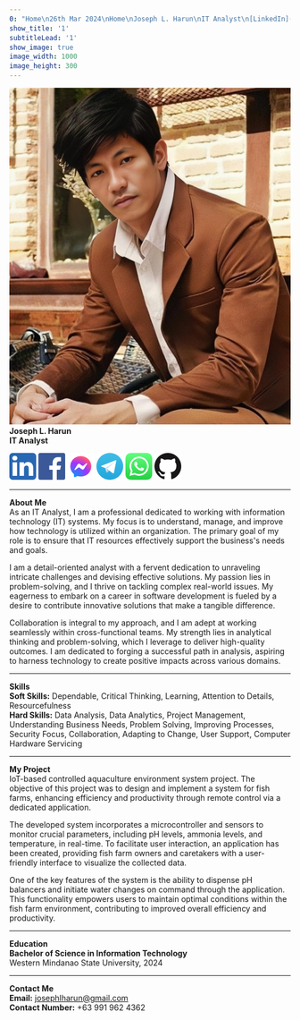```yaml
---
0: "Home\n26th Mar 2024\nHome\nJoseph L. Harun\nIT Analyst\n[LinkedIn](https://www.linkedin.com/in/josephlharun/) [Facebook](https://www.facebook.com/joseph.harun) [Messenger](https://m.me/joseph.harun) [Telegram](https://telegram.me/JhungCock) [WhatsApp](https://wa.me/+639700221103) [GitHub](https://github.com/ShitNoJutsu)\n---\nAbout Me\nAs an IT Analyst, I am a professional dedicated to working with information technology (IT) systems. My focus is to understand, manage, and improve how technology is utilized within an organization. The primary goal of my role is to ensure that IT resources effectively support the business's needs and goals.\nI am a detail-oriented analyst with a fervent dedication to unraveling intricate challenges and devising effective solutions. My passion lies in problem-solving, and I thrive on tackling complex real-world issues. My eagerness to embark on a career in software development is fueled by a desire to contribute innovative solutions that make a tangible difference.\nCollaboration is integral to my approach, and I am adept at working seamlessly within cross-functional teams. My strength lies in analytical thinking and problem-solving, which I leverage to deliver high-quality outcomes. I am dedicated to forging a successful path in analysis, aspiring to harness technology to create positive impacts across various domains.\n---\nSkills\nSoft Skills: Dependable, Critical Thinking, Learning, Attention to Details, Resourcefulness\nHard Skills: Data Analysis, Data Analytics, Project Management, Understanding Business Needs, Problem Solving, Improving Processes, Security Focus, Collaboration, Adapting to Change, User Support, Computer Hardware Servicing\n---\nMy Project\nIoT-based controlled aquaculture environment system project. The objective of this project was to design and implement a system for fish farms, enhancing efficiency and productivity through remote control via a dedicated application.\nThe developed system incorporates a microcontroller and sensors to monitor crucial parameters, including pH levels, ammonia levels, and temperature, in real-time. To facilitate user interaction, an application has been created, providing fish farm owners and caretakers with a user-friendly interface to visualize the collected data.\nOne of the key features of the system is the ability to dispense pH balancers and initiate water changes on command through the application. This functionality empowers users to maintain optimal conditions within the fish farm environment, contributing to improved overall efficiency and productivity.\n---\nEducation\nBachelor of Science in Information Technology Western Mindanao State University, 2024\n---\nContact Me\nEmail: josephlharun@gmail.com\nContact Number: +63 991 962 4362\n---\n© 2024 Joseph L. Harun. All rights reserved. ™"
show_title: '1'
subtitleLead: '1'
show_image: true
image_width: 1000
image_height: 300
---
```


[![JunJutsu](/user/assets/JunJutsu.png)](https://www.linkedin.com/in/josephlharun/) 
**Joseph L. Harun**  
**IT Analyst**

[![LinkedIn](/user/assets/linkedin-icon.png)](https://www.linkedin.com/in/josephlharun/) 
[![Facebook](/user/assets/facebook-icon.png)](https://www.facebook.com/joseph.harun) 
[![Messenger](/user/assets/messenger-icon.png)](https://m.me/joseph.harun) 
[![Telegram](/user/assets/telegram-icon.png)](https://telegram.me/JhungCock) 
[![WhatsApp](/user/assets/whatsapp-icon.png)](https://wa.me/+639700221103) 
[![GitHub](/user/assets/github-icon.png)](https://github.com/JunJutsu)

---

**About Me**  
As an IT Analyst, I am a professional dedicated to working with information technology (IT) systems. My focus is to understand, manage, and improve how technology is utilized within an organization. The primary goal of my role is to ensure that IT resources effectively support the business's needs and goals.  

I am a detail-oriented analyst with a fervent dedication to unraveling intricate challenges and devising effective solutions. My passion lies in problem-solving, and I thrive on tackling complex real-world issues. My eagerness to embark on a career in software development is fueled by a desire to contribute innovative solutions that make a tangible difference.  

Collaboration is integral to my approach, and I am adept at working seamlessly within cross-functional teams. My strength lies in analytical thinking and problem-solving, which I leverage to deliver high-quality outcomes. I am dedicated to forging a successful path in analysis, aspiring to harness technology to create positive impacts across various domains.

---

**Skills**  
**Soft Skills:** Dependable, Critical Thinking, Learning, Attention to Details, Resourcefulness  
**Hard Skills:** Data Analysis, Data Analytics, Project Management, Understanding Business Needs, Problem Solving, Improving Processes, Security Focus, Collaboration, Adapting to Change, User Support, Computer Hardware Servicing

---

**My Project**  
IoT-based controlled aquaculture environment system project. The objective of this project was to design and implement a system for fish farms, enhancing efficiency and productivity through remote control via a dedicated application.  

The developed system incorporates a microcontroller and sensors to monitor crucial parameters, including pH levels, ammonia levels, and temperature, in real-time. To facilitate user interaction, an application has been created, providing fish farm owners and caretakers with a user-friendly interface to visualize the collected data.  

One of the key features of the system is the ability to dispense pH balancers and initiate water changes on command through the application. This functionality empowers users to maintain optimal conditions within the fish farm environment, contributing to improved overall efficiency and productivity.

---

**Education**  
**Bachelor of Science in Information Technology**  
Western Mindanao State University, 2024

---

**Contact Me**  
**Email:** josephlharun@gmail.com  
**Contact Number:** +63 991 962 4362
